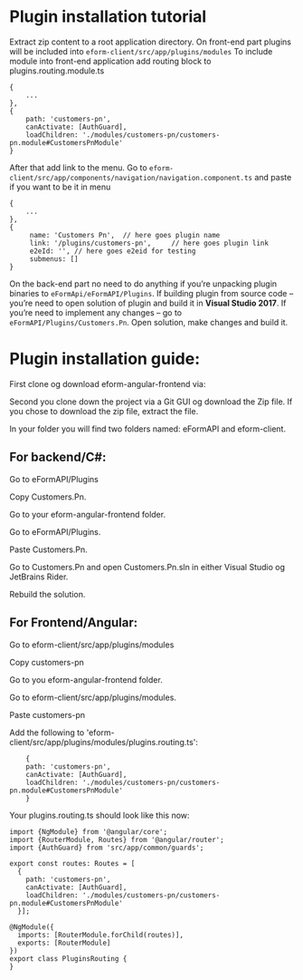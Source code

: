 # Plugin installation tutorial
Extract zip content to a root application directory.
On front-end part plugins will be included into `eform-client/src/app/plugins/modules` To include module into front-end application add routing block to plugins.routing.module.ts


```
{
    ...
},
{
    path: 'customers-pn',
    canActivate: [AuthGuard],
    loadChildren: './modules/customers-pn/customers-pn.module#CustomersPnModule'
}
```

After that add link to the menu. Go to `eform-client/src/app/components/navigation/navigation.component.ts` and paste if you want to be it in menu

```
{
    ...
},
{
     name: 'Customers Pn',  // here goes plugin name
     link: '/plugins/customers-pn', 	// here goes plugin link
     e2eId: '', // here goes e2eid for testing
     submenus: []
}
```

On the back-end part no need to do anything if you’re unpacking plugin binaries to `eFormApi/eFormAPI/Plugins`. 
If building plugin from source code – you’re need to open solution of plugin and build it in **Visual Studio 2017**.
If you’re need to implement any changes – go to `eFormAPI/Plugins/Customers.Pn`. Open solution, make changes and build it.


# Plugin installation guide:
First clone og download eform-angular-frontend via: <a href="https://github.com/microting/eform-angular-frontend"></a>

Second you clone down the project via a Git GUI og download the Zip file.
If you chose to download the zip file, extract the file.

In your folder you will find two folders named: eFormAPI and eform-client.

## For backend/C#:

Go to eFormAPI/Plugins

Copy Customers.Pn.

Go to your eform-angular-frontend folder.

Go to eFormAPI/Plugins.

Paste Customers.Pn.

Go to Customers.Pn and open Customers.Pn.sln in either Visual Studio og JetBrains Rider.

Rebuild the solution.

## For Frontend/Angular:

Go to eform-client/src/app/plugins/modules

Copy customers-pn

Go to you eform-angular-frontend folder.

Go to eform-client/src/app/plugins/modules.

Paste customers-pn

Add the following to 'eform-client/src/app/plugins/modules/plugins.routing.ts':
```
	{
    path: 'customers-pn',
    canActivate: [AuthGuard],
    loadChildren: './modules/customers-pn/customers-pn.module#CustomersPnModule'
	}
```
Your plugins.routing.ts should look like this now:

```
import {NgModule} from '@angular/core';
import {RouterModule, Routes} from '@angular/router';
import {AuthGuard} from 'src/app/common/guards';

export const routes: Routes = [
  {
    path: 'customers-pn',
    canActivate: [AuthGuard],
    loadChildren: './modules/customers-pn/customers-pn.module#CustomersPnModule'
  }];

@NgModule({
  imports: [RouterModule.forChild(routes)],
  exports: [RouterModule]
})
export class PluginsRouting {
}
```
